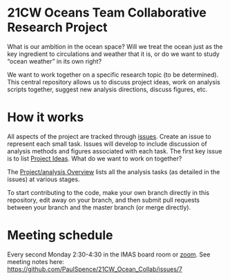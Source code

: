 # 21CW Oceans Team Collaborative Research Project

What is our ambition in the ocean space? Will we treat the ocean just as the key ingredient to circulations and weather that it is, or do we want to study “ocean weather” in its own right?

We want to work together on a specific research topic (to be determined). This central repository allows us to discuss project ideas, work on analysis scripts together, suggest new analysis directions, discuss figures, etc. 


# How it works

All aspects of the project are tracked through [issues](https://github.com/PaulSpence/21CW_Ocean_Collab/issues). Create an issue to represent each small task. Issues will develop to include discussion of analysis methods and figures associated with each task. The first key issue is to list [Project Ideas](https://github.com/PaulSpence/21CW_Ocean_Collab/issues/1). What do we want to work on together?

The [Project/analysis Overview](https://github.com/users/PaulSpence/projects/3/views/1) lists all the analysis tasks (as detailed in the issues) at various stages.

To start contributing to the code, make your own branch directly in this repository, edit away on your branch, and then submit pull requests between your branch and the master branch (or merge directly).

# Meeting schedule

Every second Monday 2:30-4:30 in the IMAS board room or [zoom](https://utas.zoom.us/j/2515841854). See meeting notes here:
https://github.com/PaulSpence/21CW_Ocean_Collab/issues/7


